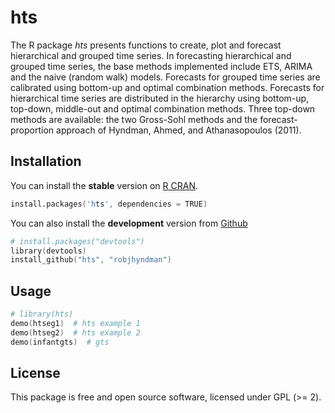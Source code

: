 # hts

The R package *hts* presents functions to create, plot and forecast hierarchical 
and grouped time series. In forecasting hierarchical and grouped time series, the 
base methods implemented include ETS, ARIMA and the naive (random walk) models. 
Forecasts for grouped time series are calibrated using bottom-up and optimal 
combination methods. Forecasts for hierarchical time series are distributed in 
the hierarchy using bottom-up, top-down, middle-out and optimal combination 
methods. Three top-down methods are available: the two Gross-Sohl methods and 
the forecast-proportion approach of Hyndman, Ahmed, and Athanasopoulos (2011).

## Installation
You can install the **stable** version on 
[R CRAN](http://cran.r-project.org/package=hts).

```s
install.packages('hts', dependencies = TRUE)
```

You can also install the **development** version from
[Github](https://github.com/robjhyndman/gts)

```s
# install.packages("devtools")
library(devtools)
install_github("hts", "robjhyndman") 
```

## Usage

```s
# library(hts)
demo(htseg1)  # hts example 1
demo(htseg2)  # hts example 2
demo(infantgts)  # gts
```

## License

This package is free and open source software, licensed under GPL (>= 2).
